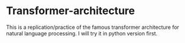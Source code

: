 # Transformer-architecture
This is a replication/practice of the famous transformer architecture for natural language processing. I will try it in python version first.
